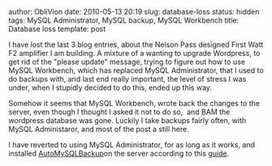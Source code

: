 author: ObliVion
date: 2010-05-13 20:19
slug: database-loss
status: hidden
tags: MySQL Administrator, MySQL backup, MySQL Workbench
title: Database loss
template: post


I have lost the last 3 blog entries, about the Nelson Pass designed
First Watt F2 amplifier I am building. A mixture of a wanting to upgrade
Wordpress, to get rid of the "please update" message, trying to figure
out how to use MySQL Workbench, which has replaced MySQL Administrator,
that I used to do backups with, and last end really important, the level
of stress I was under, when I stupidly decided to do this, ended up this
way.

Somehow it seems that MySQL Workbench, wrote back the changes to the
server, even though I thought I asked it not to do so,  and BAM the
wordpress database was gone. Luckily I take backups fairly often, with
MySQL Administaror, and most of the post a still here.

I have reverted to using MySQL Administrator, for as long as it works,
and installed
[AutoMySQLBackup](http://sourceforge.net/projects/automysqlbackup/)on
the server according to this
[guide](http://www.debianhelp.co.uk/mysqlscript.htm).
